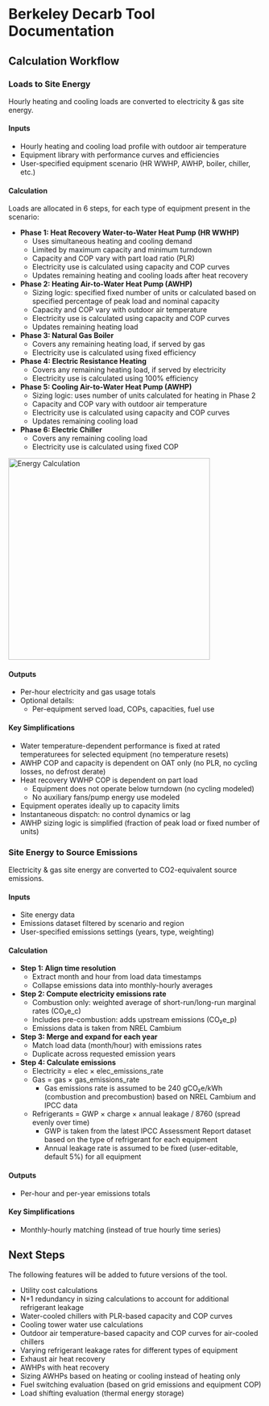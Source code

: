 # Berkeley Decarb Tool Documentation

## Calculation Workflow

### Loads to Site Energy

Hourly heating and cooling loads are converted to electricity & gas site energy.

#### Inputs

* Hourly heating and cooling load profile with outdoor air temperature
* Equipment library with performance curves and efficiencies
* User-specified equipment scenario (HR WWHP, AWHP, boiler, chiller, etc.)

#### Calculation

Loads are allocated in 6 steps, for each type of equipment present in the scenario:

* **Phase 1: Heat Recovery Water-to-Water Heat Pump (HR WWHP)**
  * Uses simultaneous heating and cooling demand
  * Limited by maximum capacity and minimum turndown
  * Capacity and COP vary with part load ratio (PLR)
  * Electricity use is calculated using capacity and COP curves
  * Updates remaining heating and cooling loads after heat recovery
* **Phase 2: Heating Air-to-Water Heat Pump (AWHP)**
  * Sizing logic: specified fixed number of units or calculated based on specified percentage of peak load and nominal capacity
  * Capacity and COP vary with outdoor air temperature
  * Electricity use is calculated using capacity and COP curves
  * Updates remaining heating load
* **Phase 3: Natural Gas Boiler**
  * Covers any remaining heating load, if served by gas
  * Electricity use is calculated using fixed efficiency
* **Phase 4: Electric Resistance Heating**
  * Covers any remaining heating load, if served by electricity
  * Electricity use is calculated using 100% efficiency
* **Phase 5: Cooling Air-to-Water Heat Pump (AWHP)**
  * Sizing logic: uses number of units calculated for heating in Phase 2
  * Capacity and COP vary with outdoor air temperature
  * Electricity use is calculated using capacity and COP curves
  * Updates remaining cooling load
* **Phase 6: Electric Chiller**
  * Covers any remaining cooling load
  * Electricity use is calculated using fixed COP

<img src="https://i.imgur.com/Qzux714.png" alt="Energy Calculation" width="400"/>

#### Outputs

* Per-hour electricity and gas usage totals
* Optional details:
  * Per-equipment served load, COPs, capacities, fuel use

#### Key Simplifications

* Water temperature-dependent performance is fixed at rated temperaturees for selected equipment (no temperature resets)
* AWHP COP and capacity is dependent on OAT only (no PLR, no cycling losses, no defrost derate)
* Heat recovery WWHP COP is dependent on part load
  * Equipment does not operate below turndown (no cycling modeled)
  * No auxiliary fans/pump energy use modeled
* Equipment operates ideally up to capacity limits
* Instantaneous dispatch: no control dynamics or lag
* AWHP sizing logic is simplified (fraction of peak load or fixed number of units)

### Site Energy to Source Emissions

Electricity & gas site energy are converted to CO2-equivalent source emissions.

#### Inputs

* Site energy data
* Emissions dataset filtered by scenario and region
* User-specified emissions settings (years, type, weighting)

#### Calculation

* **Step 1: Align time resolution**
  * Extract month and hour from load data timestamps
  * Collapse emissions data into monthly-hourly averages
* **Step 2: Compute electricity emissions rate**
  * Combustion only: weighted average of short-run/long-run marginal rates (CO₂e_c)
  * Includes pre-combustion: adds upstream emissions (CO₂e_p)
  * Emissions data is taken from NREL Cambium
* **Step 3: Merge and expand for each year**
  * Match load data (month/hour) with emissions rates
  * Duplicate across requested emission years
* **Step 4: Calculate emissions**
  * Electricity = elec × elec_emissions_rate
  * Gas = gas × gas_emissions_rate
    * Gas emissions rate is assumed to be 240 gCO₂e/kWh (combustion and precombustion) based on NREL Cambium and IPCC data
  * Refrigerants = GWP × charge × annual leakage / 8760 (spread evenly over time)
    * GWP is taken from the latest IPCC Assessment Report dataset based on the type of refrigerant for each equipment
    * Annual leakage rate is assumed to be fixed (user-editable, default 5%) for all equipment

#### Outputs

* Per-hour and per-year emissions totals

#### Key Simplifications

* Monthly-hourly matching (instead of true hourly time series)

## Next Steps

The following features will be added to future versions of the tool.

* Utility cost calculations
* N+1 redundancy in sizing calculations to account for additional refrigerant leakage
* Water-cooled chillers with PLR-based capacity and COP curves
* Cooling tower water use calculations
* Outdoor air temperature-based capacity and COP curves for air-cooled chillers
* Varying refrigerant leakage rates for different types of equipment
* Exhaust air heat recovery
* AWHPs with heat recovery
* Sizing AWHPs based on heating or cooling instead of heating only
* Fuel switching evaluation (based on grid emissions and equipment COP)
* Load shifting evaluation (thermal energy storage)
